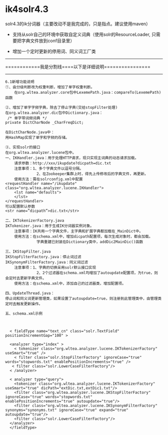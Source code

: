 ik4solr4.3
==========

solr4.3的ik分词器（主要改动不是我完成的，只是指点。建议使用maven）


- 支持从solr自己的环境中获取自定义词典（使用solr的ResourceLoader, 只需要把字典文件放到conf目录里）

- 增加一个定时更新的停用词、同义词工厂类


----------

============我是分割线====以下是详细说明================

----------


	6.1新增功能说明
	①、由分级判断改为权重判断，增加了单字权重判断。 
		在org.wltea.analyzer.core包中LexemePath.java：compareTo(LexemePath)函数

	②、增加了单字字频字典，除去了停止字典(交给stopFilter处理)
	在org.wltea.analyzer.dic包中Dictionary.java：
	 /* 单字带词频词典 */
	private DictCharNode _CharFreqDict;
	
	在DictCharNode.java中：
	用HashMap实现了单字和字频的存储。

	③、实现solr的接口
	在org.wltea.analyzer.lucene包中。
	一、IKHandler.java：用于处理HTTP请求，现只实现主词典的动态请求加载。
		请求参数：http://xxx/ikupdate?dicpath=dic.txt
		注意事项：1、多个字典文件以逗号分隔。
				  2、在Zookeeper集群上时，得先上传修改后的字典文件，再更新。
		使用方法：需在solrconfig.xml中配置
	<requestHandler name="/ikupdate" class="org.wltea.analyzer.lucene.IKHandler">
     	<lst name="defaults">
     	</lst> 
  	</requestHandler>
	可以配置默认参数
	<str name=”dicpath”>dic.txt</str>
	
	二、IKTokenizerFactory.java
	IKTokenizer.java：用于生成IK分词器实例对象。
		注意事项：IK共用一个字典文件，主字典和扩展字典都加载在_MainDict中。
		使用方法：在schema.xml中，增加dicpath配置项，每次生成对象时，都会加载。
				  字典重建已封装在Dictionary类中，addDic2MainDic()函数

	三、IKStopFilter.java
	IKStopFilterFactory.java：停止词过滤
	IKSynonymFilterFactory.java：同义词过滤
		注意事项：1、字典的切换采用solr默认接口实现
				  2、2个过滤器在schema.xml均增加了autoupdate配置项，为true，则						会定时去更新字典文件。
		使用方法：在schema.xml中，添加自己的过滤器类，增加配置项。

	四、UpdateThread.java：
	停止词和同义词更新管理类，如果设置了autoupdate=true，则注册到此管理类中，由管理类定时去触发更新操作。
	
	五、schema.xml示例



      < fieldType name="text_cn" class="solr.TextField" positionIncrementGap="100" >        
   
      <analyzer type="index" >       
        < tokenizer class="org.wltea.analyzer.lucene.IKTokenizerFactory" useSmart="true" />
        < filter class="solr.StopFilterFactory" ignoreCase="true" words="stopwords.txt" enablePositionIncrements="true" />
       < filter class="solr.LowerCaseFilterFactory"/>
      < /analyzer>

      < analyzer type="query">
        <tokenizer class="org.wltea.analyzer.lucene.IKTokenizerFactory" useSmart="true" dicPath="extDic.txt,extDic1.txt"/>
        <filter class="org.wltea.analyzer.lucene.IKStopFilterFactory" ignoreCase="true" words="stopwords.txt" enablePositionIncrements="true" autoupdate="true"/>
		<filter class="org.wltea.analyzer.lucene.IKSynonymFilterFactory" synonyms="synonyms.txt" ignoreCase="true" expand="true" autoupdate="true"/>
        <filter class="solr.LowerCaseFilterFactory"/>
      </analyzer>
      </fieldType>